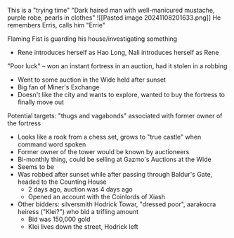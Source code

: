 This is a "trying time"
"Dark haired man with well-manicured mustache, purple robe, pearls in clothes"
![[Pasted image 20241108201633.png]]
He remembers Erris, calls him "Errie"

Flaming Fist is guarding his house/investigating something
- Rene introduces herself as Hao Long, Nali introduces herself as Rene

"Poor luck" – won an instant fortress in an auction, had it stolen in a robbing
- Went to some auction in the Wide held after sunset
- Big fan of Miner's Exchange
- Doesn't like the city and wants to explore, wanted to buy the fortress to finally move out

Potential targets: "thugs and vagabonds" associated with former owner of the fortress
- Looks like a rook from a chess set, grows to "true castle" when command word spoken
- Former owner of the tower would be known by auctioneers
- Bi-monthly thing, could be selling at Gazmo's Auctions at the Wide
- Seems to be
- Was robbed after sunset while after passing through Baldur's Gate, headed to the Counting House
	- 2 days ago, auction was 4 days ago
	- Opened an account with the Coinlords of Xiash
- Other bidders: silversmith Hodrick Towar, "dressed poor", aarakocra heiress ("Klei?") who bid a trifling amount
	- Bid was 150,000 gold
	- Klei lives down the street, Hodrick left